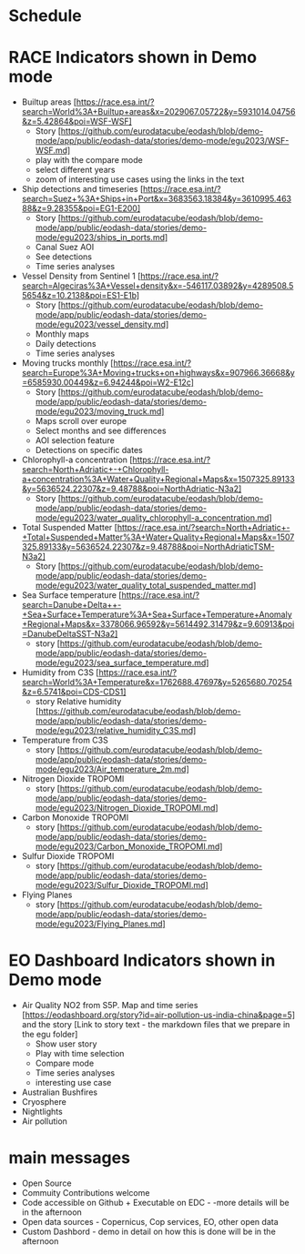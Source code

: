# Schedule


# RACE Indicators shown in Demo mode

- Builtup areas [https://race.esa.int/?search=World%3A+Builtup+areas&x=2029067.05722&y=5931014.04756&z=5.42864&poi=WSF-WSF]
  - Story [https://github.com/eurodatacube/eodash/blob/demo-mode/app/public/eodash-data/stories/demo-mode/egu2023/WSF-WSF.md]
  - play with the compare mode
  - select different years
  - zoom of interesting use cases using the links in the text
- Ship detections and timeseries [https://race.esa.int/?search=Suez+%3A+Ships+in+Port&x=3683563.18384&y=3610995.46388&z=9.28355&poi=EG1-E200]
  - Story [https://github.com/eurodatacube/eodash/blob/demo-mode/app/public/eodash-data/stories/demo-mode/egu2023/ships_in_ports.md]
  - Canal Suez AOI
  - See detections
  - Time series analyses
- Vessel Density from Sentinel 1 [https://race.esa.int/?search=Algeciras%3A+Vessel+density&x=-546117.03892&y=4289508.55654&z=10.2138&poi=ES1-E1b] 
  - Story [https://github.com/eurodatacube/eodash/blob/demo-mode/app/public/eodash-data/stories/demo-mode/egu2023/vessel_density.md]
  - Monthly maps
  - Daily detections
  - Time series analyses
- Moving trucks monthly [https://race.esa.int/?search=Europe%3A+Moving+trucks+on+highways&x=907966.36668&y=6585930.00449&z=6.94244&poi=W2-E12c]
  - Story [https://github.com/eurodatacube/eodash/blob/demo-mode/app/public/eodash-data/stories/demo-mode/egu2023/moving_truck.md]
  - Maps scroll over europe
  - Select months and see differences
  - AOI selection feature
  - Detections on specific dates 
- Chlorophyll-a concentration [https://race.esa.int/?search=North+Adriatic+-+Chlorophyll-a+concentration%3A+Water+Quality+Regional+Maps&x=1507325.89133&y=5636524.22307&z=9.48788&poi=NorthAdriatic-N3a2]
  - Story [https://github.com/eurodatacube/eodash/blob/demo-mode/app/public/eodash-data/stories/demo-mode/egu2023/water_quality_chlorophyll-a_concentration.md] 
- Total Suspended Matter [https://race.esa.int/?search=North+Adriatic+-+Total+Suspended+Matter%3A+Water+Quality+Regional+Maps&x=1507325.89133&y=5636524.22307&z=9.48788&poi=NorthAdriaticTSM-N3a2]
  - Story [https://github.com/eurodatacube/eodash/blob/demo-mode/app/public/eodash-data/stories/demo-mode/egu2023/water_quality_total_suspended_matter.md]
- Sea Surface temperature [https://race.esa.int/?search=Danube+Delta++-+Sea+Surface+Temperature%3A+Sea+Surface+Temperature+Anomaly+Regional+Maps&x=3378066.96592&y=5614492.31479&z=9.60913&poi=DanubeDeltaSST-N3a2]
  - story [https://github.com/eurodatacube/eodash/blob/demo-mode/app/public/eodash-data/stories/demo-mode/egu2023/sea_surface_temperature.md] 
- Humidity from C3S [https://race.esa.int/?search=World%3A+Temperature&x=1762688.47697&y=5265680.70254&z=6.5741&poi=CDS-CDS1]
  - story Relative humidity [https://github.com/eurodatacube/eodash/blob/demo-mode/app/public/eodash-data/stories/demo-mode/egu2023/relative_humidity_C3S.md]
- Temperature from C3S
  - story [https://github.com/eurodatacube/eodash/blob/demo-mode/app/public/eodash-data/stories/demo-mode/egu2023/Air_temperature_2m.md]
- Nitrogen Dioxide TROPOMI
  - story [https://github.com/eurodatacube/eodash/blob/demo-mode/app/public/eodash-data/stories/demo-mode/egu2023/Nitrogen_Dioxide_TROPOMI.md]
- Carbon Monoxide TROPOMI
  - story [https://github.com/eurodatacube/eodash/blob/demo-mode/app/public/eodash-data/stories/demo-mode/egu2023/Carbon_Monoxide_TROPOMI.md]
- Sulfur Dioxide TROPOMI
  - story [https://github.com/eurodatacube/eodash/blob/demo-mode/app/public/eodash-data/stories/demo-mode/egu2023/Sulfur_Dioxide_TROPOMI.md]
- Flying Planes
  - story [https://github.com/eurodatacube/eodash/blob/demo-mode/app/public/eodash-data/stories/demo-mode/egu2023/Flying_Planes.md]


# EO Dashboard Indicators shown in Demo mode

- Air Quality NO2 from S5P. Map and time series [https://eodashboard.org/story?id=air-pollution-us-india-china&page=5] and the story [Link to story text - the markdown files that we prepare in the egu folder]
  - Show user story
  - Play with time selection
  - Compare mode
  - Time series analyses
  - interesting use case
- Australian Bushfires
- Cryosphere
- Nightlights
- Air pollution


# main messages

- Open Source
- Commuity Contributions welcome
- Code accessible on Github + Executable on EDC - -more details will be in the afternoon
- Open data sources - Copernicus, Cop services, EO, other open data
- Custom Dashbord  - demo in detail on how this is done will be in the afternoon
